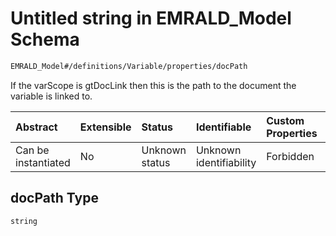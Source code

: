 # Untitled string in EMRALD\_Model Schema

```txt
EMRALD_Model#/definitions/Variable/properties/docPath
```

If the varScope is gtDocLink then this is the path to the document the variable is linked to.

| Abstract            | Extensible | Status         | Identifiable            | Custom Properties | Additional Properties | Access Restrictions | Defined In                                                                                    |
| :------------------ | :--------- | :------------- | :---------------------- | :---------------- | :-------------------- | :------------------ | :-------------------------------------------------------------------------------------------- |
| Can be instantiated | No         | Unknown status | Unknown identifiability | Forbidden         | Allowed               | none                | [EMRALD\_JsonSchemaV3\_0.json\*](../../out/EMRALD_JsonSchemaV3_0.json "open original schema") |

## docPath Type

`string`
